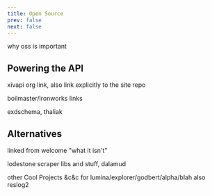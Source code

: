 ```yaml
---
title: Open Source
prev: false
next: false
---
```


why oss is important

## Powering the API

xivapi org link, also link explicitly to the site repo

boilmaster/ironworks links

exdschema, thaliak

## Alternatives

linked from welcome "what it isn't"

lodestone scraper libs and stuff, dalamud

other Cool Projects &c&c for lumina/explorer/godbert/alpha/blah
also reslog2
